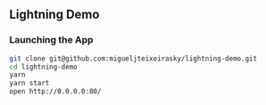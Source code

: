 ## Lightning Demo

### Launching the App

```bash
git clone git@github.com:migueljteixeirasky/lightning-demo.git
cd lightning-demo
yarn
yarn start
open http://0.0.0.0:80/
```
